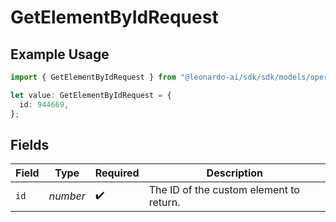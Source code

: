 # GetElementByIdRequest

## Example Usage

```typescript
import { GetElementByIdRequest } from "@leonardo-ai/sdk/sdk/models/operations";

let value: GetElementByIdRequest = {
  id: 944669,
};
```

## Fields

| Field                                   | Type                                    | Required                                | Description                             |
| --------------------------------------- | --------------------------------------- | --------------------------------------- | --------------------------------------- |
| `id`                                    | *number*                                | :heavy_check_mark:                      | The ID of the custom element to return. |